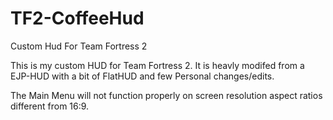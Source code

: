 # TF2-CoffeeHud
Custom Hud For Team Fortress 2

This is my custom HUD for Team Fortress 2. It is heavly modifed from a EJP-HUD with a bit of FlatHUD and few Personal changes/edits.

The Main Menu will not function properly on screen resolution aspect ratios different from 16:9.
